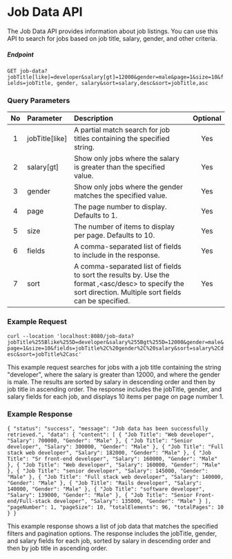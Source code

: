 # Job Data API
The Job Data API provides information about job listings. You can use this API to search for jobs based on job title, salary, gender, and other criteria.

##### Endpoint
`GET job-data?jobTitle[like]=developer&salary[gt]=12000&gender=male&page=1&size=10&fields=jobTitle, gender, salary&sort=salary,desc&sort=jobTitle,asc`

### Query Parameters
| No    | Parameter         | Description                                                               | Optional |
| :---: |    :---           |          :---                                                             |   :---:  |
| 1     | jobTitle[like]    | A partial match search for job titles containing the specified string.    |    Yes   |
| 2     | salary[gt]        | Show only jobs where the salary is greater than the specified value.      |    Yes   |
| 3     | gender            | Show only jobs where the gender matches the specified value.              |    Yes   |
| 4     | page              | The page number to display. Defaults to 1.                                |    Yes   |
| 5     | size              | The number of items to display per page. Defaults to 10.                  |    Yes   |
| 6     | fields            | A comma-separated list of fields to include in the response.              |    Yes   |
| 7     | sort              | A comma-separated list of fields to sort the results by. Use the format <field name>,<asc/desc> to specify the sort direction. Multiple sort fields can be specified. |    Yes   |

### Example Request
`curl --location 'localhost:8080/job-data?jobTitle%255Blike%255D=developer&salary%255Bgt%255D=12000&gender=male&page=1&size=10&fields=jobTitle%2C%20gender%2C%20salary&sort=salary%2Cdesc&sort=jobTitle%2Casc'`

This example request searches for jobs with a job title containing the string "developer", where the salary is greater than 12000, and where the gender is male. The results are sorted by salary in descending order and then by job title in ascending order. The response includes the jobTitle, gender, and salary fields for each job, and displays 10 items per page on page number 1.

### Example Response
`{
     "status": "success",
     "message": "Job data has been successfully retrieved.",
     "data": {
         "content": [
             {
                 "Job Title": "Web developer",
                 "Salary": 700000,
                 "Gender": "Male"
             },
             {
                 "Job Title": "Senior developer",
                 "Salary": 300000,
                 "Gender": "Male"
             },
             {
                 "Job Title": "Full stack web developer",
                 "Salary": 182000,
                 "Gender": "Male"
             },
             {
                 "Job Title": "Sr front-end developer",
                 "Salary": 160000,
                 "Gender": "Male"
             },
             {
                 "Job Title": "Web developer",
                 "Salary": 160000,
                 "Gender": "Male"
             },
             {
                 "Job Title": "senior developer",
                 "Salary": 145000,
                 "Gender": "Male"
             },
             {
                 "Job Title": "Full stack web developer",
                 "Salary": 140000,
                 "Gender": "Male"
             },
             {
                 "Job Title": "Rails developer",
                 "Salary": 140000,
                 "Gender": "Male"
             },
             {
                 "Job Title": "software developer",
                 "Salary": 139000,
                 "Gender": "Male"
             },
             {
                 "Job Title": "Senior Front-end/Full-stack developer",
                 "Salary": 135000,
                 "Gender": "Male"
             }
         ],
         "pageNumber": 1,
         "pageSize": 10,
         "totalElements": 96,
         "totalPages": 10
     }
 }`
 
 This example response shows a list of job data that matches the specified filters and pagination options. The response includes the jobTitle, gender, and salary fields for each job, sorted by salary in descending order and then by job title in ascending order.